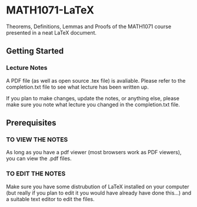 # MATH1071-LaTeX

Theorems, Definitions, Lemmas and Proofs of the MATH1071 course presented in a neat LaTeX document.

## Getting Started

### Lecture Notes

A PDF file (as well as open source .tex file) is avaliable. Please refer to the completion.txt file to see what lecture has been written up.

If you plan to make changes, update the notes, or anything else, please make sure you note what lecture you changed in the completion.txt file.

## Prerequisites
### TO VIEW THE NOTES

As long as you have a pdf viewer (most browsers work as PDF viewers), you can view the .pdf files.

### TO EDIT THE NOTES

Make sure you have some distrubution of LaTeX installed on your computer (but really if you plan to edit it you would have already have done this...) and a suitable text editor to edit the files.
